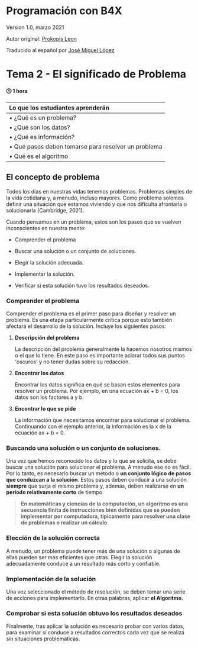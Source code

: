# **Programación con B4X**

 Version 1.0, marzo 2021

 Autor original: [Prokopis Leon](https://github.com/pliroforikos)

 Traducido al español por [José Miguel López](https://github.com/Lamashino)

# Tema 2 - El significado de Problema

**:clock3: 1 hora**

   | Lo que los estudiantes aprenderán                  |
   |:---------------------------------------------------|
   |• ¿Qué es un problema?                              |
   |• ¿Qué son los datos?                               |
   |• ¿Qué es información?                              |
   |• Qué pasos deben tomarse para resolver un problema |
   |• Qué es el algoritmo                               |


## El concepto de problema

Todos los días en nuestras vidas tenemos problemas. Problemas simples de
la vida cotidiana y, a menudo, incluso mayores. Como problema solemos
definir una situación que estamos viviendo y que nos dificulta
afrontarla o solucionarla (Cambridge, 2021). 

Cuando pensamos en un problema, estos son los pasos que se vuelven
inconscientes en nuestra mente:

-   Comprender el problema

-   Buscar una solución o un conjunto de soluciones.

-   Elegir la solución adecuada.

-   Implementar la solución.

-   Verificar si esta solución tuvo los resultados deseados.

### Comprender el problema

Comprender el problema es el primer paso para diseñar y resolver un
problema. Es una etapa particularmente crítica porque esto también
afectará el desarrollo de la solución. Incluye los siguientes pasos:

1. **Descripción del problema**

   La descripción del problema generalmente la hacemos nosotros mismos o
   el que lo tiene. En este paso es importante aclarar todos sus puntos
   \'oscuros\' y no tener dudas sobre su redacción.

2. **Encontrar los datos**

   Encontrar los datos significa en qué se basan estos elementos para
   resolver un problema. Por ejemplo, en una ecuación ax + b = 0, los
   datos son los factores a y b.

3. **Encontrar lo que se pide**

   La información que necesitamos encontrar para solucionar el problema.
   Continuando con el ejemplo anterior, la información es la x de la
   ecuación ax + b = 0. 

### Buscando una solución o un conjunto de soluciones.

Una vez que hemos reconocido los datos y lo que se solicita, se debe
buscar una solución para solucionar el problema. A menudo eso no es
fácil. Por lo tanto, es necesario buscar un método o **un conjunto
lógico de pasos que conduzcan a la solución**. Estos pasos deben
conducir a una solución **siempre** que surja el mismo problema y,
además, deben realizarse en **un período relativamente corto** de
tiempo.

>**En matemáticas y ciencias de la computación, un algoritmo es una
>secuencia finita de instrucciones bien definidas que se pueden
>implementar por computadora, típicamente para resolver una clase de
>problemas o realizar un cálculo.**

### Elección de la solución correcta

A menudo, un problema puede tener más de una solución o algunas de ellas
pueden ser más eficientes que otras. Elegir la solución adecuadamente
conduce a un resultado más corto y confiable. 

### Implementación de la solución 

Una vez seleccionado el método de resolución, se deben tomar una serie
de acciones para implementarlo. En otras palabras, aplicar **el
Algoritmo.**

### Comprobar si esta solución obtuvo los resultados deseados

Finalmente, tras aplicar la solución es necesario probar con varios
datos, para examinar si conduce a resultados correctos cada vez que se
realiza sin situaciones problemáticas.
